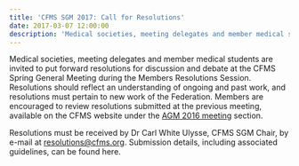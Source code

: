 ```yaml
---
title: 'CFMS SGM 2017: Call for Resolutions'
date: 2017-03-07 12:00:00
description: 'Medical societies, meeting delegates and member medical students are invited to put forward resolutions for discussion and debate at the CFMS Spring General Meeting during the Members Resolutions Session'
---
```



Medical societies, meeting delegates and member medical students are invited to put forward resolutions for discussion and debate at the CFMS Spring General Meeting during the Members Resolutions Session. Resolutions should reflect an understanding of ongoing and past work, and resolutions must pertain to new work of the Federation. Members are encouraged to review resolutions submitted at the previous meeting, available on the CFMS website under the [AGM 2016 meeting](http://www.cfms.org/meetings/agm-2016-edmonton.html) section.

Resolutions must be received by Dr Carl White Ulysse, CFMS SGM Chair, by e-mail at [resolutions@cfms.org](mailto:resolutions@cfms.org). Submission details, including associated guidelines, can be found here.